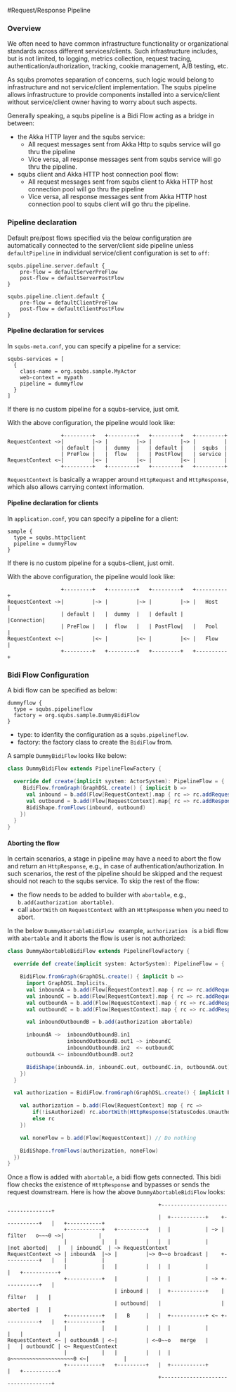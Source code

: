 #Request/Response Pipeline

### Overview

We often need to have common infrastructure functionality or organizational standards across different services/clients.  Such infrastructure includes, but is not limited, to logging, metrics collection, request tracing, authentication/authorization, tracking, cookie management, A/B testing, etc.

As squbs promotes separation of concerns, such logic would belong to infrastructure and not service/client implementation.  The squbs pipeline allows infrastructure to provide components installed into a service/client without service/client owner having to worry about such aspects.

Generally speaking, a squbs pipeline is a Bidi Flow acting as a bridge in between: 

  * the Akka HTTP layer and the squbs service:
    * All request messages sent from Akka Http to squbs service will go thru the pipeline
    * Vice versa, all response messages sent from squbs service will go thru the pipeline.
  * squbs client and Akka HTTP host connection pool flow:
    * 	All request messages sent from squbs client to Akka HTTP host connection pool will go thru the pipeline
    * Vice versa, all response messages sent from Akka HTTP host connection pool to squbs client will go thru the pipeline. 

### Pipeline declaration

Default pre/post flows specified via the below configuration are automatically connected to the server/client side pipeline unless `defaultPipeline` in individual service/client configuration is set to `off`:

```
squbs.pipeline.server.default {
	pre-flow = defaultServerPreFlow
	post-flow = defaultServerPostFlow
}

squbs.pipeline.client.default {
	pre-flow = defaultClientPreFlow
	post-flow = defaultClientPostFlow
}
```

#### Pipeline declaration for services

In `squbs-meta.conf`, you can specify a pipeline for a service:

```
squbs-services = [
  {
    class-name = org.squbs.sample.MyActor
    web-context = mypath
    pipeline = dummyflow
  }
]
```

If there is no custom pipeline for a squbs-service, just omit.


With the above configuration, the pipeline would look like:

```
                 +---------+   +---------+   +---------+   +---------+
RequestContext ~>|         |~> |         |~> |         |~> |         | 
                 | default |   |  dummy  |   | default |   |  squbs  |
                 | PreFlow |   |  flow   |   | PostFlow|   | service | 
RequestContext <~|         |<~ |         |<~ |         |<~ |         |
                 +---------+   +---------+   +---------+   +---------+
```

`RequestContext` is basically a wrapper around `HttpRequest` and `HttpResponse`, which also allows carrying context information.

#### Pipeline declaration for clients

In `application.conf`, you can specify a pipeline for a client:

```
sample {
  type = squbs.httpclient
  pipeline = dummyFlow
}
```

If there is no custom pipeline for a squbs-client, just omit.

With the above configuration, the pipeline would look like:


```
                 +---------+   +---------+   +---------+   +----------+
RequestContext ~>|         |~> |         |~> |         |~> |   Host   | 
                 | default |   |  dummy  |   | default |   |Connection|
                 | PreFlow |   |  flow   |   | PostFlow|   |   Pool   | 
RequestContext <~|         |<~ |         |<~ |         |<~ |   Flow   |
                 +---------+   +---------+   +---------+   +----------+
```


### Bidi Flow Configuration

A bidi flow can be specified as below:

```
dummyflow {
  type = squbs.pipelineflow
  factory = org.squbs.sample.DummyBidiFlow
}
```

* type: to idenfity the configuration as a `squbs.pipelineflow`.
* factory: the factory class to create the `BidiFlow` from.

A sample `DummyBidiFlow` looks like below:

```scala
class DummyBidiFlow extends PipelineFlowFactory {

  override def create(implicit system: ActorSystem): PipelineFlow = {
     BidiFlow.fromGraph(GraphDSL.create() { implicit b =>
      val inbound = b.add(Flow[RequestContext].map { rc => rc.addRequestHeader(RawHeader("DummyRequest", "ReqValue")) })
      val outbound = b.add(Flow[RequestContext].map{ rc => rc.addResponseHeader(RawHeader("DummyResponse", "ResValue"))})
      BidiShape.fromFlows(inbound, outbound)
    })
  }
}
```

#### Aborting the flow
In certain scenarios, a stage in pipeline may have a need to abort the flow and return an `HttpResponse`, e.g., in case of authentication/authorization.  In such scenarios, the rest of the pipeline should be skipped and the request should not reach to the squbs service.  To skip the rest of the flow: 

* the flow needs to be added to builder with `abortable`, e.g., `b.add(authorization abortable)`.
* call `abortWith` on `RequestContext` with an `HttpResponse` when you need to abort.

In the below `DummyAbortableBidiFlow ` example, `authorization ` is a bidi flow with `abortable` and it aborts the flow is user is not authorized: 

```scala
class DummyAbortableBidiFlow extends PipelineFlowFactory {

  override def create(implicit system: ActorSystem): PipelineFlow = {

    BidiFlow.fromGraph(GraphDSL.create() { implicit b =>
      import GraphDSL.Implicits._
      val inboundA = b.add(Flow[RequestContext].map { rc => rc.addRequestHeader(RawHeader("keyInA", "valInA")) })
      val inboundC = b.add(Flow[RequestContext].map { rc => rc.addRequestHeader(RawHeader("keyInC", "valInC")) })
      val outboundA = b.add(Flow[RequestContext].map { rc => rc.addResponseHeaders(RawHeader("keyOutA", "valOutA"))})
      val outboundC = b.add(Flow[RequestContext].map { rc => rc.addResponseHeaders(RawHeader("keyOutC", "valOutC"))})

      val inboundOutboundB = b.add(authorization abortable)

      inboundA ~>  inboundOutboundB.in1
                   inboundOutboundB.out1 ~> inboundC
                   inboundOutboundB.in2  <~ outboundC
      outboundA <~ inboundOutboundB.out2

      BidiShape(inboundA.in, inboundC.out, outboundC.in, outboundA.out)
    })
  }

  val authorization = BidiFlow.fromGraph(GraphDSL.create() { implicit b =>

    val authorization = b.add(Flow[RequestContext] map { rc =>
        if(!isAuthorized) rc.abortWith(HttpResponse(StatusCodes.Unauthorized, entity = "Not Authorized!"))
        else rc
    })

    val noneFlow = b.add(Flow[RequestContext]) // Do nothing

    BidiShape.fromFlows(authorization, noneFlow)
  })
}
```

Once a flow is added with `abortable`, a bidi flow gets connected.  This bidi flow checks the existence of `HttpResponse` and bypasses or sends the request downstream.  Here is how the above `DummyAbortableBidiFlow` looks:


```
                                                +-----------------------------------+
                                                |  +-----------+    +-----------+   |   +-----------+
                  +-----------+   +---------+   |  |           | ~> |  filter   o~~~0 ~>|           |
                  |           |   |         |   |  |           |    |not aborted|   |   | inboundC  | ~> RequestContext
RequestContext ~> | inboundA  |~> |         |~> 0~~o broadcast |    +-----------+   |   |           |
                  |           |   |         |   |  |           |                    |   +-----------+
                  +-----------+   |         |   |  |           | ~> +-----------+   |
                                  | inbound |   |  +-----------+    |  filter   |   |
                                  | outbound|   |                   |  aborted  |   |
                  +-----------+   |   B     |   |  +-----------+ <~ +-----------+   |   +-----------+
                  |           |   |         |   |  |           |                    |   |           |
RequestContext <~ | outboundA | <~|         | <~0~~o   merge   |                    |   | outboundC | <~ RequestContext
                  |           |   |         |   |  |           o~~~~~~~~~~~~~~~~~~~~0 <~|           |
                  +-----------+   +---------+   |  +-----------+                    |   +-----------+
                                                +-----------------------------------+

```
